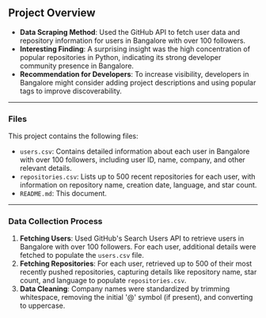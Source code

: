 ## Project Overview

- **Data Scraping Method**: Used the GitHub API to fetch user data and repository information for users in Bangalore with over 100 followers.
- **Interesting Finding**: A surprising insight was the high concentration of popular repositories in Python, indicating its strong developer community presence in Bangalore.
- **Recommendation for Developers**: To increase visibility, developers in Bangalore might consider adding project descriptions and using popular tags to improve discoverability.

---

### Files

This project contains the following files:
- `users.csv`: Contains detailed information about each user in Bangalore with over 100 followers, including user ID, name, company, and other relevant details.
- `repositories.csv`: Lists up to 500 recent repositories for each user, with information on repository name, creation date, language, and star count.
- `README.md`: This document.

---

### Data Collection Process

1. **Fetching Users**: Used GitHub's Search Users API to retrieve users in Bangalore with over 100 followers. For each user, additional details were fetched to populate the `users.csv` file.
2. **Fetching Repositories**: For each user, retrieved up to 500 of their most recently pushed repositories, capturing details like repository name, star count, and language to populate `repositories.csv`.
3. **Data Cleaning**: Company names were standardized by trimming whitespace, removing the initial '@' symbol (if present), and converting to uppercase.
